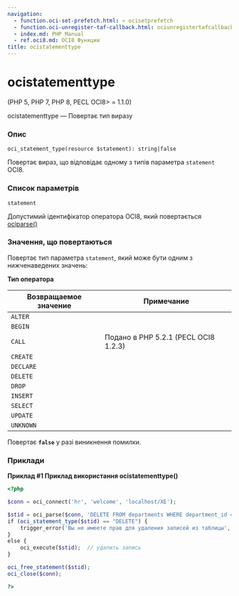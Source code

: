 ```yaml
---
navigation:
  - function.oci-set-prefetch.html: « ocisetprefetch
  - function.oci-unregister-taf-callback.html: ociunregistertafcallback »
  - index.md: PHP Manual
  - ref.oci8.md: OCI8 Функции
title: ocistatementtype
---
```

# ocistatementtype

(PHP 5, PHP 7, PHP 8, PECL OCI8> = 1.1.0)

ocistatementtype — Повертає тип виразу

### Опис

```methodsynopsis
oci_statement_type(resource $statement): string|false
```

Повертає вираз, що відповідає одному з типів параметра `statement` OCI8.

### Список параметрів

`statement`

Допустимий ідентифікатор оператора OCI8, який повертається [ociparse()](function.oci-parse.html)

### Значення, що повертаються

Повертає тип параметра `statement`, який може бути одним з нижченаведених значень:

**Тип оператора**

| Возвращаемое значение | Примечание |
| --- | --- |
| `ALTER` |  |
| `BEGIN` |  |
| `CALL` | Подано в PHP 5.2.1 (PECL OCI8 1.2.3) |
| `CREATE` |  |
| `DECLARE` |  |
| `DELETE` |  |
| `DROP` |  |
| `INSERT` |  |
| `SELECT` |  |
| `UPDATE` |  |
| `UNKNOWN` |  |

Повертає **`false`** у разі виникнення помилки.

### Приклади

**Приклад #1 Приклад використання **ocistatementtype()****

```php
<?php

$conn = oci_connect('hr', 'welcome', 'localhost/XE');

$stid = oci_parse($conn, 'DELETE FROM departments WHERE department_id = 130;');
if (oci_statement_type($stid) == "DELETE") {
    trigger_error('Вы не имеете прав для удаления записей из таблицы', E_USER_ERROR);
}
else {
    oci_execute($stid);  // удалить запись
}

oci_free_statement($stid);
oci_close($conn);

?>
```
